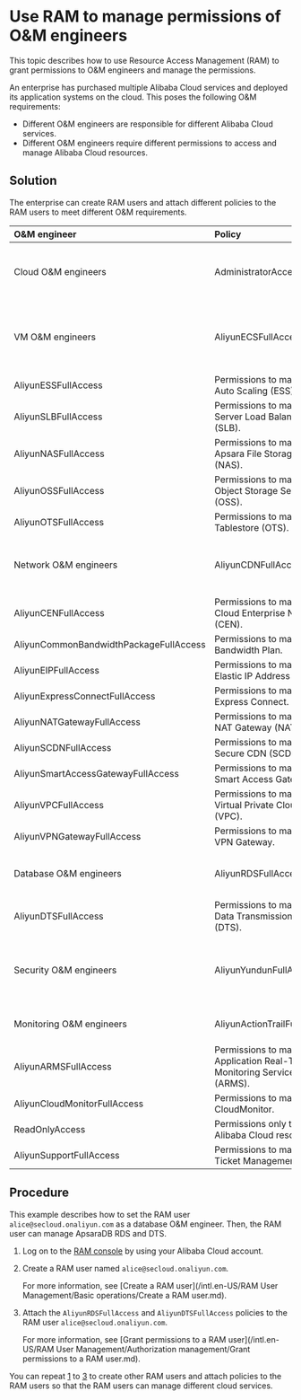 # Use RAM to manage permissions of O&M engineers

This topic describes how to use Resource Access Management \(RAM\) to grant permissions to O&M engineers and manage the permissions.

An enterprise has purchased multiple Alibaba Cloud services and deployed its application systems on the cloud. This poses the following O&M requirements:

-   Different O&M engineers are responsible for different Alibaba Cloud services.
-   Different O&M engineers require different permissions to access and manage Alibaba Cloud resources.

## Solution

The enterprise can create RAM users and attach different policies to the RAM users to meet different O&M requirements.

|O&M engineer|Policy|Description|
|:-----------|:-----|:----------|
|Cloud O&M engineers|AdministratorAccess|Permissions to manage all Alibaba Cloud resources.|
|VM O&M engineers|AliyunECSFullAccess|Permissions to manage Elastic Compute Service \(ECS\).|
|AliyunESSFullAccess|Permissions to manage Auto Scaling \(ESS\).|
|AliyunSLBFullAccess|Permissions to manage Server Load Balancer \(SLB\).|
|AliyunNASFullAccess|Permissions to manage Apsara File Storage NAS \(NAS\).|
|AliyunOSSFullAccess|Permissions to manage Object Storage Service \(OSS\).|
|AliyunOTSFullAccess|Permissions to manage Tablestore \(OTS\).|
|Network O&M engineers|AliyunCDNFullAccess|Permissions to manage Alibaba Cloud CDN \(CDN\).|
|AliyunCENFullAccess|Permissions to manage Cloud Enterprise Network \(CEN\).|
|AliyunCommonBandwidthPackageFullAccess|Permissions to manage EIP Bandwidth Plan.|
|AliyunEIPFullAccess|Permissions to manage Elastic IP Address \(EIP\).|
|AliyunExpressConnectFullAccess|Permissions to manage Express Connect.|
|AliyunNATGatewayFullAccess|Permissions to manage NAT Gateway \(NAT\).|
|AliyunSCDNFullAccess|Permissions to manage Secure CDN \(SCDN\).|
|AliyunSmartAccessGatewayFullAccess|Permissions to manage Smart Access Gateway.|
|AliyunVPCFullAccess|Permissions to manage Virtual Private Cloud \(VPC\).|
|AliyunVPNGatewayFullAccess|Permissions to manage VPN Gateway.|
|Database O&M engineers|AliyunRDSFullAccess|Permissions to manage ApsaraDB RDS.|
|AliyunDTSFullAccess|Permissions to manage Data Transmission Service \(DTS\).|
|Security O&M engineers|AliyunYundunFullAccess|Permissions to manage all Alibaba Cloud Security services.|
|Monitoring O&M engineers|AliyunActionTrailFullAccess|Permissions to manage ActionTrail.|
|AliyunARMSFullAccess|Permissions to manage Application Real-Time Monitoring Service \(ARMS\).|
|AliyunCloudMonitorFullAccess|Permissions to manage CloudMonitor.|
|ReadOnlyAccess|Permissions only to read all Alibaba Cloud resources.|
|AliyunSupportFullAccess|Permissions to manage Ticket Management.|

## Procedure

This example describes how to set the RAM user `alice@secloud.onaliyun.com` as a database O&M engineer. Then, the RAM user can manage ApsaraDB RDS and DTS.

1.  Log on to the [RAM console](https://ram.console.aliyun.com/) by using your Alibaba Cloud account.

2.  Create a RAM user named `alice@secloud.onaliyun.com`.

    For more information, see [Create a RAM user](/intl.en-US/RAM User Management/Basic operations/Create a RAM user.md).

3.  Attach the `AliyunRDSFullAccess` and `AliyunDTSFullAccess` policies to the RAM user `alice@secloud.onaliyun.com`.

    For more information, see [Grant permissions to a RAM user](/intl.en-US/RAM User Management/Authorization management/Grant permissions to a RAM user.md).


You can repeat [1](#step_xdt_sfs_jb5) to [3](#step_3ek_5ei_gma) to create other RAM users and attach policies to the RAM users so that the RAM users can manage different cloud services.

